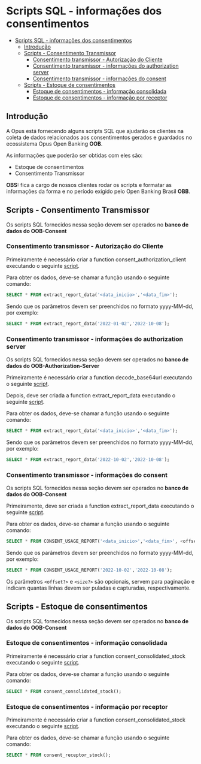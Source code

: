# Scripts SQL - informações dos consentimentos

- [Scripts SQL - informações dos consentimentos](#scripts-sql---informações-dos-consentimentos)
  - [Introdução](#introdução)
  - [Scripts - Consentimento Transmissor](#scripts---consentimento-transmissor)
    - [Consentimento transmissor - Autorização do Cliente](#consentimento-transmissor---autorização-do-cliente)
    - [Consentimento transmissor - informações do authorization server](#consentimento-transmissor---informações-do-authorization-server)
    - [Consentimento transmissor - informações do consent](#consentimento-transmissor---informações-do-consent)
  - [Scripts - Estoque de consentimentos](#scripts---estoque-de-consentimentos)
    - [Estoque de consentimentos - informação consolidada](#estoque-de-consentimentos---informação-consolidada)
    - [Estoque de consentimentos - informação por receptor](#estoque-de-consentimentos---informação-por-receptor)

## Introdução

A Opus está fornecendo alguns scripts SQL que ajudarão os clientes na coleta
de dados relacionados aos consentimentos gerados e guardados no ecossistema Opus
Open Banking **OOB**.

As informações que poderão ser obtidas com eles são:

- Estoque de consentimentos
- Consentimento Transmissor

**OBS:** fica a cargo de nossos clientes
rodar os scripts e formatar as informações da forma e no período exigido pelo Open
Banking Brasil **OBB**.

## Scripts - Consentimento Transmissor

Os scripts SQL fornecidos nessa seção devem ser operados no
**banco de dados do OOB-Consent**

### Consentimento transmissor - Autorização do Cliente

Primeiramente é necessário criar a function consent_authorization_client
executando o seguinte [script](attachments/consent_function_authorization_client.sql).

Para obter os dados, deve-se chamar a função usando o seguinte comando:

```sql
SELECT * FROM extract_report_data('<data_inicio>','<data_fim>');
```

Sendo que os parâmetros devem ser preenchidos no formato yyyy-MM-dd, por exemplo:

```sql
SELECT * FROM extract_report_data('2022-01-02','2022-10-08');
```

### Consentimento transmissor - informações do authorization server

Os scripts SQL fornecidos nessa seção devem ser operados no
**banco de dados do OOB-Authorization-Server**

Primeiramente é necessário criar a function decode_base64url executando o
seguinte [script](attachments/as_function_decode_base64url.sql).

Depois, deve ser criada a function extract_report_data executando o seguinte [script](attachments/as_function_extract_report_data.sql).

Para obter os dados, deve-se chamar a função usando o seguinte comando:

```sql
SELECT * FROM extract_report_data('<data_inicio>','<data_fim>');
```

Sendo que os parâmetros devem ser preenchidos no formato yyyy-MM-dd, por exemplo:

```sql
SELECT * FROM extract_report_data('2022-10-02','2022-10-08');
```

### Consentimento transmissor - informações do consent

Os scripts SQL fornecidos nessa seção devem ser operados no
**banco de dados do OOB-Consent**

Primeiramente, deve ser criada a function extract_report_data executando o seguinte [script](attachments/consent_function_extract_usage_report.sql).

Para obter os dados, deve-se chamar a função usando o seguinte comando:

```sql
SELECT * FROM CONSENT_USAGE_REPORT('<data_inicio>','<data_fim>', <offset?>, <size?>);
```

Sendo que os parâmetros devem ser preenchidos no formato yyyy-MM-dd, por exemplo:

```sql
SELECT * FROM CONSENT_USAGE_REPORT('2022-10-02','2022-10-08');
```

Os parâmetros `<offset?>` e `<size?>` são opcionais, servem para paginação e indicam quantas linhas devem
ser puladas e capturadas, respectivamente.

## Scripts - Estoque de consentimentos

Os scripts SQL fornecidos nessa seção devem ser operados no
**banco de dados do OOB-Consent**

### Estoque de consentimentos - informação consolidada

Primeiramente é necessário criar a function consent_consolidated_stock executando o
seguinte [script](attachments/consent_function_consolidated_stock.sql).

Para obter os dados, deve-se chamar a função usando o seguinte comando:

```sql
SELECT * FROM consent_consolidated_stock();
```

### Estoque de consentimentos - informação por receptor

Primeiramente é necessário criar a function consent_consolidated_stock executando o
seguinte [script](attachments/consent_function_receptor_stock.sql).

Para obter os dados, deve-se chamar a função usando o seguinte comando:

```sql
SELECT * FROM consent_receptor_stock();
```
